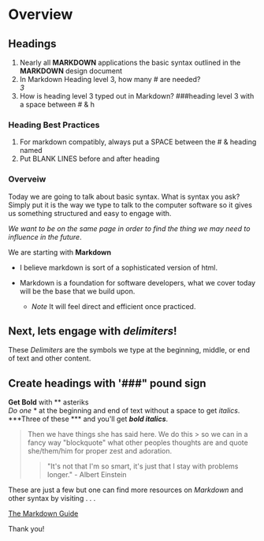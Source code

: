 # Overview

## Headings

1. Nearly all **MARKDOWN** applications the basic syntax outlined in the **MARKDOWN** design document
2. In Markdown Heading level 3, how many # are needed?  
   *3*
3. How is heading level 3 typed out in Markdown?
###heading level 3 with a space between # & h

### Heading Best Practices

1. For markdown compatibly, always put a SPACE between the # & heading named 
2. Put BLANK LINES before and after heading 


### Overveiw

Today we are going to talk about basic syntax. What is syntax you ask?    
Simply put it is the way we type to talk to the computer software so it gives us something structured and easy to engage with. 

*We want to be on the same page in order to find the thing we may need to influence in the future*.

We are starting with **Markdown**  

 - I believe markdown is sort of a sophisticated version of html. 

- Markdown is a foundation for software developers, what we cover today will be the base that we build upon.  
  - *Note* It will feel direct and efficient once practiced.  

## Next, lets engage with *delimiters*!

  These *Delimiters* are the symbols we type at the beginning, middle, or end of text and other content.  

## Create headings with '###" pound sign

  **Get Bold** with ** asteriks  
  *Do one* * at the beginning and end of text without a space to get *italics*.
  ***Three of these *** and you'll get ***bold italics***.

 > Then we have things she has said here. We do this > so we can in a fancy way "blockquote" what other peoples thoughts are and quote she/them/him for proper zest and adoration.  
 > >"It's not that I'm so smart, it's just that I stay with problems longer." - Albert Einstein 

These are just a few but one can find more resources on *Markdown* and other syntax by visiting . . .

 [The Markdown Guide](https://www.markdownguide.org/basic-syntax/#headings)  
 
 Thank you!
